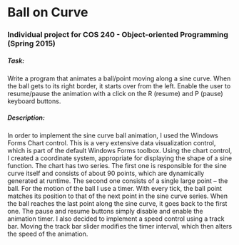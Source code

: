 # Ball on Curve

### Individual project for COS 240 - Object-oriented Programming (Spring 2015)

##### Task:
Write a program that animates a ball/point moving along a sine curve. When the ball gets to its right border, it starts over from the left. Enable the user to resume/pause the animation with a click on the R (resume) and P (pause) keyboard buttons.

##### Description:
In order to implement the sine curve ball animation, I used the Windows Forms Chart control. This is a very extensive data visualization control, which is part of the default Windows Forms toolbox. Using the chart control, I created a coordinate system, appropriate for displaying the shape of a sine function. The chart has two series. The first one is responsible for the sine curve itself and consists of about 90 points, which are dynamically generated at runtime. The second one consists of a single large point – the ball. For the motion of the ball I use a timer. With every tick, the ball point matches its position to that of the next point in the sine curve series. When the ball reaches the last point along the sine curve, it goes back to the first one. The pause and resume buttons simply disable and enable the animation timer. I also decided to implement a speed control using a track bar. Moving the track bar slider modifies the timer interval, which then alters the speed of the animation.

